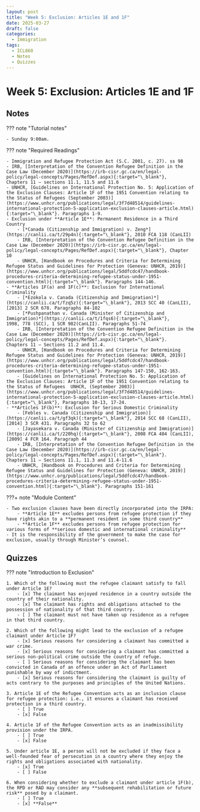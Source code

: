 ```yaml
---
layout: post
title: "Week 5: Exclusion: Articles 1E and 1F"
date: 2025-03-27
draft: false
categories:
  - Immigration
tags:
  - ICL860
  - Notes
  - Quizzes
---
```


# Week 5: Exclusion: Articles 1E and 1F

## Notes

??? note "Tutorial notes"

    - Sunday 9:00am.

??? note "Required Readings"

    - Immigration and Refugee Protection Act (S.C. 2001, c. 27). ss 98 
    - IRB, [Interpretation of the Convention Refugee Definition in the Case Law (December 2020)](https://irb-cisr.gc.ca/en/legal-policy/legal-concepts/Pages/RefDef.aspx){:target="\_blank"}, Chapters 11 – sections 11.1, 11.5 and 11.6 
    - UNHCR, [Guidelines on International Protection No. 5: Application of the Exclusion Clauses: Article 1F of the 1951 Convention relating to the Status of Refugees (September 2003)](https://www.unhcr.org/publications/legal/3f7d48514/guidelines-international-protection-5-application-exclusion-clauses-article.html){:target="\_blank"}. Paragraphs 1-9.
    - Exclusion under **Article 1E**: Permanent Residence in a Third Country
        - [*Canada (Citizenship and Immigration) v. Zeng*](https://canlii.ca/t/29p4n){:target="\_blank"}, 2010 FCA 118 (CanLII) 
        - IRB, [Interpretation of the Convention Refugee Definition in the Case Law (December 2020)](https://irb-cisr.gc.ca/en/legal-policy/legal-concepts/Pages/RefDef.aspx){:target="\_blank"}, Chapter 10
        - UNHCR, [Handbook on Procedures and Criteria for Determining Refugee Status and Guidelines for Protection (Geneva: UNHCR, 2019)](https://www.unhcr.org/publications/legal/5ddfcdc47/handbook-procedures-criteria-determining-refugee-status-under-1951-convention.html){:target="\_blank"}. Paragraphs 144-146.
    - **Articles 1F(a) and 1F(c)**: Exclusion for International Criminality
        - [*Ezokola v. Canada (Citizenship and Immigration)*](https://canlii.ca/t/fzq5z){:target="\_blank"}, 2013 SCC 40 (CanLII), [2013] 2 SCR 678. Paragraphs 84-102
        - [*Pushpanathan v. Canada (Minister of Citizenship and Immigration)*](https://canlii.ca/t/1fqs6){:target="\_blank"}, 1998, 778 (SCC), 1 SCR 982(CanLII). Paragraphs 51-74
        - IRB, [Interpretation of the Convention Refugee Definition in the Case Law (December 2020)](https://irb-cisr.gc.ca/en/legal-policy/legal-concepts/Pages/RefDef.aspx){:target="\_blank"}. Chapters 11 – Sections 11.2 and 11.4.
        - UNHCR, [Handbook on Procedures and Criteria for Determining Refugee Status and Guidelines for Protection (Geneva: UNHCR, 2019)](https://www.unhcr.org/publications/legal/5ddfcdc47/handbook-procedures-criteria-determining-refugee-status-under-1951-convention.html){:target="\_blank"}. Paragraphs 147-150, 162-163.
        - [Guidelines on International Protection No. 5: Application of the Exclusion Clauses: Article 1F of the 1951 Convention relating to the Status of Refugees  UNHCR, (September 2003)](https://www.unhcr.org/publications/legal/3f7d48514/guidelines-international-protection-5-application-exclusion-clauses-article.html){:target="\_blank"}, Paragraphs 10-13, 17-24.
    - **Articles 1F(b)**: Exclusion for Serious Domestic Criminality
        - [Febles v. Canada (Citizenship and Immigration)](https://canlii.ca/t/gf3qk){:target="\_blank"}, 2014 SCC 68 (CanLII), [2014] 3 SCR 431. Paragraphs 32 to 62
        - [Jayasekara v. Canada (Minister of Citizenship and Immigration)](https://canlii.ca/t/220hq){:target="\_blank"}, 2008 FCA 404 (CanLII), [2009] 4 FCR 164. Paragraph 44
        - IRB, [Interpretation of the Convention Refugee Definition in the Case Law (December 2020)](https://irb-cisr.gc.ca/en/legal-policy/legal-concepts/Pages/RefDef.aspx){:target="\_blank"}. Chapters 11 – Sections 11.1, 11.3 and 11.4-11.6
        - UNHCR, [Handbook on Procedures and Criteria for Determining Refugee Status and Guidelines for Protection (Geneva: UNHCR, 2019)](https://www.unhcr.org/publications/legal/5ddfcdc47/handbook-procedures-criteria-determining-refugee-status-under-1951-convention.html){:target="\_blank"}. Paragraphs 151-161

???+ note "Module Content"

    - Two exclusion clauses have been directly incorporated into the IRPA:
        - **Article 1E** excludes persons from refugee protection if they have rights akin to a **permanent resident in some third country**
        - **Article 1F** excludes persons from refugee protection for various forms of **serious domestic and international criminality**
    - It is the responsibility of the government to make the case for exclusion, usually through Minister’s counsel.




## Quizzes

??? note "Introduction to Exclusion"

    1. Which of the following must the refugee claimant satisfy to fall under Article 1E?
        - [x] The claimant has enjoyed residence in a country outside the country of their nationality. 
        - [x] The claimant has rights and obligations attached to the possession of nationality of that third country. 
        - [ ] The claimant must not have taken up residence as a refugee in that third country. 

    2. Which of the following might lead to the exclusion of a refugee claimant under Article 1F?
        - [x] Serious reasons for considering a claimant has committed a war crime. 
        - [x] Serious reasons for considering a claimant has committed a serious non-political crime outside the country of refuge. 
        - [ ] Serious reasons for considering the claimant has been convicted in Canada of an offence under an Act of Parliament punishable by way of indictment.
        - [x] Serious reasons for considering the claimant is guilty of acts contrary to the purposes and principles of the United Nations. 

    3. Article 1E of the Refugee Convention acts as an inclusion clause for refugee protection: i.e., it ensures a claimant has received protection in a third country.
	    - [ ] True
	    - [x] False

    4. Article 1F of the Refugee Convention acts as an inadmissibility provision under the IRPA.  
	    - [ ] True
	    - [x] False

    5. Under article 1E, a person will not be excluded if they face a well-founded fear of persecution in a country where they enjoy the rights and obligations associated with nationality.  
	    - [x] True
	    - [ ] False

    6. When considering whether to exclude a claimant under article 1F(b), the RPD or RAD may consider any **subsequent rehabilitation or future risk** posed by a claimant.  
	    - [ ] True
	    - [x] **False**






































